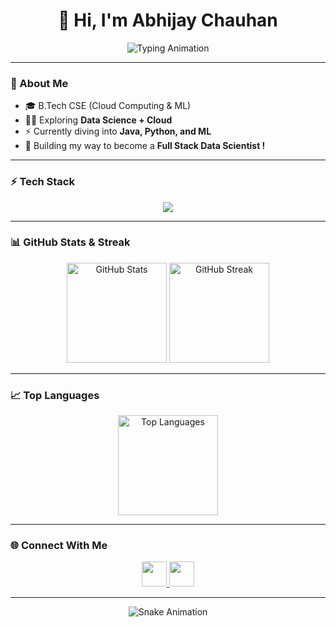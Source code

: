 <h1 align="center">👋 Hi, I'm Abhijay Chauhan</h1>

<p align="center">
  <img src="https://readme-typing-svg.herokuapp.com?font=Fira+Code&size=28&pause=1000&color=00F7FF&center=true&vCenter=true&width=600&lines=Aspiring+Full+Stack+Data+Scientist;Python+%7C+Java+%7C+C;Cloud+%26+Machine+Learning+Explorer;Always+Learning+%F0%9F%92%AA" alt="Typing Animation" />
</p>


---

### 🚀 About Me
- 🎓 B.Tech CSE (Cloud Computing & ML)  
- 🧑‍💻 Exploring **Data Science + Cloud**  
- ⚡ Currently diving into **Java, Python, and ML**  
- 🌱 Building my way to become a **Full Stack Data Scientist !**  

---

### ⚡ Tech Stack
<p align="center">
  <img src="https://skillicons.dev/icons?i=python,java,c,pandas,numpy,github,html,css&perline=6" />
</p>

---

### 📊 GitHub Stats & Streak
<p align="center">
  <img src="https://github-readme-stats.vercel.app/api?username=abhijaychauhan&show_icons=true&theme=radical" alt="GitHub Stats" height="160"/>
  <img src="https://github-readme-streak-stats.herokuapp.com?user=abhijaychauhan&theme=radical&hide_border=false" alt="GitHub Streak" height="160"/>
</p>

---

### 📈 Top Languages
<p align="center">
  <img src="https://github-readme-stats.vercel.app/api/top-langs/?username=abhijaychauhan&layout=compact&theme=radical&hide=javascript,css,html" alt="Top Languages" height="160"/>
</p>

---

### 🌐 Connect With Me
<p align="center">
  <a href="https://www.linkedin.com/in/abhijaychauhan" target="_blank" rel="noopener noreferrer">
    <img src="https://skillicons.dev/icons?i=linkedin" width="40"/>
  </a>
  <a href="mailto:YOUR-EMAIL" target="_blank" rel="noopener noreferrer">
    <img src="https://skillicons.dev/icons?i=gmail" width="40"/>
  </a>
</p>

---

<p align="center">
  <img src="https://raw.githubusercontent.com/abhijaychauhan/abhijaychauhan/output/github-contribution-grid-snake.svg" alt="Snake Animation" />
</p>
